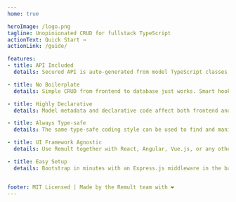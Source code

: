 ```yaml
---
home: true

heroImage: /logo.png
tagline: Unopinionated CRUD for fullstack TypeScript
actionText: Quick Start →
actionLink: /guide/

features:
- title: API Included
  details: Secured API is auto-generated from model TypeScript classes, and consumed by frontend type-safe queries. The generated API can also be used by apps & third-parties.

- title: No Boilerplate
  details: Simple CRUD from frontend to database just works. Smart hooks make it super easy to control data transformation, validations and CRUD events.

- title: Highly Declarative
  details: Model metadata and declarative code affect both frontend and backend, eliminating redundant, error-prone duplication.

- title: Always Type-safe 
  details: The same type-safe coding style can be used to find and manipulate data in both frontend and backend code. 

- title: UI Framework Agnostic
  details: Use Remult together with React, Angular, Vue.js, or any other UI framework.

- title: Easy Setup
  details: Bootstrap in minutes with an Express.js middleware in the backend and an http client wrapper in the frontend.


footer: MIT Licensed | Made by the Remult team with ❤️ 
---
```

